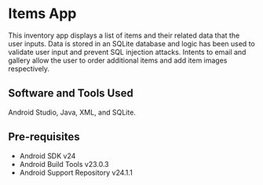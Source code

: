 Items App
===================================

This inventory app displays a list of items and their related data that the user inputs.
Data is stored in an SQLite database and logic has been used to validate user input and prevent SQL injection attacks.
Intents to email and gallery allow the user to order additional items and add item images respectively.

Software and Tools Used
--------------
Android Studio, Java, XML, and SQLite.

Pre-requisites
--------------

- Android SDK v24
- Android Build Tools v23.0.3
- Android Support Repository v24.1.1
